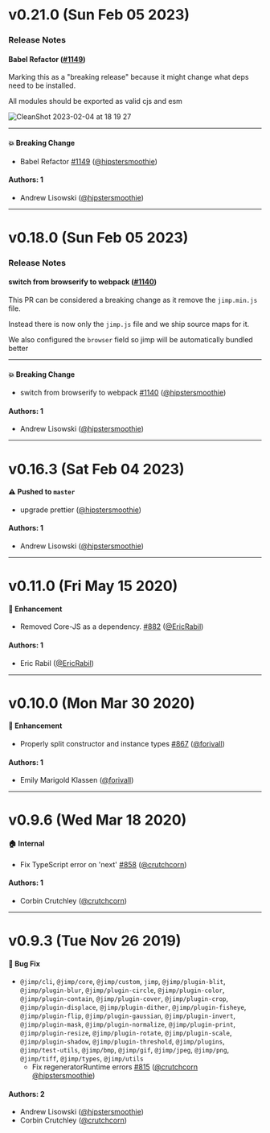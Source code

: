 # v0.21.0 (Sun Feb 05 2023)

### Release Notes

#### Babel Refactor ([#1149](https://github.com/jimp-dev/jimp/pull/1149))

Marking this as a "breaking release" because it might change what deps need to be installed. 

All modules should be exported as valid cjs and esm

![CleanShot 2023-02-04 at 18 19 27](https://user-images.githubusercontent.com/1192452/216798157-664cc430-7846-432d-84cf-26e8d8ba9e10.png)

---

#### 💥 Breaking Change

- Babel Refactor [#1149](https://github.com/jimp-dev/jimp/pull/1149) ([@hipstersmoothie](https://github.com/hipstersmoothie))

#### Authors: 1

- Andrew Lisowski ([@hipstersmoothie](https://github.com/hipstersmoothie))

---

# v0.18.0 (Sun Feb 05 2023)

### Release Notes

#### switch from browserify to webpack ([#1140](https://github.com/jimp-dev/jimp/pull/1140))

This PR can be considered a breaking change as it remove the `jimp.min.js` file. 

Instead there is now only the `jimp.js` file and we ship source maps for it.

We also configured the `browser` field so jimp will be automatically bundled better

---

#### 💥 Breaking Change

- switch from browserify to webpack [#1140](https://github.com/jimp-dev/jimp/pull/1140) ([@hipstersmoothie](https://github.com/hipstersmoothie))

#### Authors: 1

- Andrew Lisowski ([@hipstersmoothie](https://github.com/hipstersmoothie))

---

# v0.16.3 (Sat Feb 04 2023)

#### ⚠️ Pushed to `master`

- upgrade prettier ([@hipstersmoothie](https://github.com/hipstersmoothie))

#### Authors: 1

- Andrew Lisowski ([@hipstersmoothie](https://github.com/hipstersmoothie))

---

# v0.11.0 (Fri May 15 2020)

#### 🚀 Enhancement

- Removed Core-JS as a dependency. [#882](https://github.com/oliver-moran/jimp/pull/882) ([@EricRabil](https://github.com/EricRabil))

#### Authors: 1

- Eric Rabil ([@EricRabil](https://github.com/EricRabil))

---

# v0.10.0 (Mon Mar 30 2020)

#### 🚀 Enhancement

- Properly split constructor and instance types [#867](https://github.com/oliver-moran/jimp/pull/867) ([@forivall](https://github.com/forivall))

#### Authors: 1

- Emily Marigold Klassen ([@forivall](https://github.com/forivall))

---

# v0.9.6 (Wed Mar 18 2020)

#### 🏠 Internal

- Fix TypeScript error on 'next' [#858](https://github.com/oliver-moran/jimp/pull/858) ([@crutchcorn](https://github.com/crutchcorn))

#### Authors: 1

- Corbin Crutchley ([@crutchcorn](https://github.com/crutchcorn))

---

# v0.9.3 (Tue Nov 26 2019)

#### 🐛 Bug Fix

- `@jimp/cli`, `@jimp/core`, `@jimp/custom`, `jimp`, `@jimp/plugin-blit`, `@jimp/plugin-blur`, `@jimp/plugin-circle`, `@jimp/plugin-color`, `@jimp/plugin-contain`, `@jimp/plugin-cover`, `@jimp/plugin-crop`, `@jimp/plugin-displace`, `@jimp/plugin-dither`, `@jimp/plugin-fisheye`, `@jimp/plugin-flip`, `@jimp/plugin-gaussian`, `@jimp/plugin-invert`, `@jimp/plugin-mask`, `@jimp/plugin-normalize`, `@jimp/plugin-print`, `@jimp/plugin-resize`, `@jimp/plugin-rotate`, `@jimp/plugin-scale`, `@jimp/plugin-shadow`, `@jimp/plugin-threshold`, `@jimp/plugins`, `@jimp/test-utils`, `@jimp/bmp`, `@jimp/gif`, `@jimp/jpeg`, `@jimp/png`, `@jimp/tiff`, `@jimp/types`, `@jimp/utils`
  - Fix regeneratorRuntime errors [#815](https://github.com/oliver-moran/jimp/pull/815) ([@crutchcorn](https://github.com/crutchcorn) [@hipstersmoothie](https://github.com/hipstersmoothie))

#### Authors: 2

- Andrew Lisowski ([@hipstersmoothie](https://github.com/hipstersmoothie))
- Corbin Crutchley ([@crutchcorn](https://github.com/crutchcorn))
